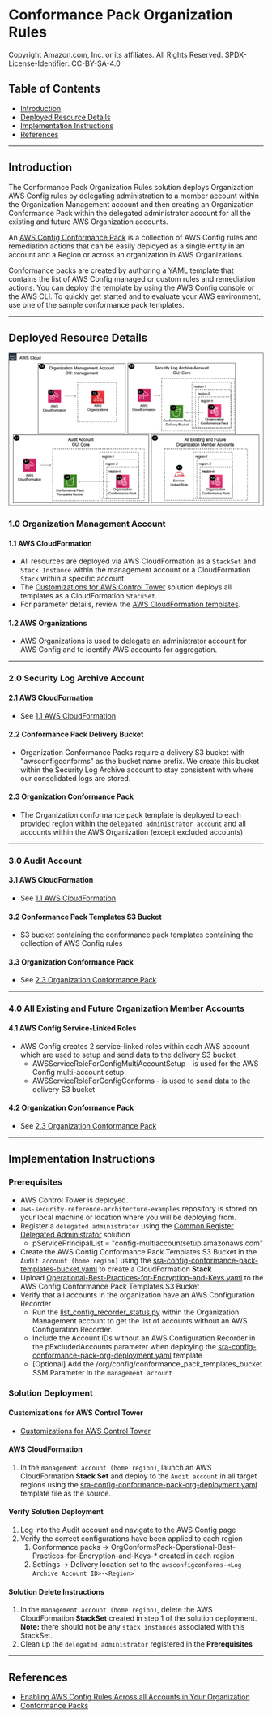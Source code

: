 # Conformance Pack Organization Rules <!-- omit in toc -->

Copyright Amazon.com, Inc. or its affiliates. All Rights Reserved. SPDX-License-Identifier: CC-BY-SA-4.0

## Table of Contents <!-- omit in toc -->

- [Introduction](#introduction)
- [Deployed Resource Details](#deployed-resource-details)
- [Implementation Instructions](#implementation-instructions)
- [References](#references)

---

## Introduction

The Conformance Pack Organization Rules solution deploys Organization AWS Config rules by delegating administration to a member account within the Organization Management account and then creating an Organization Conformance Pack within the delegated
administrator account for all the existing and future AWS Organization accounts.

An [AWS Config Conformance Pack](https://docs.aws.amazon.com/config/latest/developerguide/conformance-packs.html) is a collection of AWS Config rules and remediation actions that can be easily deployed as a single entity in an account and a Region or
across an organization in AWS Organizations.

Conformance packs are created by authoring a YAML template that contains the list of AWS Config managed or custom rules and remediation actions. You can deploy the template by using the AWS Config console or the AWS CLI. To quickly get started and to
evaluate your AWS environment, use one of the sample conformance pack templates.

---

## Deployed Resource Details

![Architecture](./documentation/config-conformance-pack-org.png)

### 1.0 Organization Management Account <!-- omit in toc -->

#### 1.1 AWS CloudFormation <!-- omit in toc -->

- All resources are deployed via AWS CloudFormation as a `StackSet` and `Stack Instance` within the management account or a CloudFormation `Stack` within a specific account.
- The [Customizations for AWS Control Tower](https://aws.amazon.com/solutions/implementations/customizations-for-aws-control-tower/) solution deploys all templates as a CloudFormation `StackSet`.
- For parameter details, review the [AWS CloudFormation templates](templates/).

#### 1.2 AWS Organizations <!-- omit in toc -->

- AWS Organizations is used to delegate an administrator account for AWS Config and to identify AWS accounts for aggregation.

---

### 2.0 Security Log Archive Account <!-- omit in toc -->

#### 2.1 AWS CloudFormation <!-- omit in toc -->

- See [1.1 AWS CloudFormation](#11-aws-cloudformation)

#### 2.2 Conformance Pack Delivery Bucket <!-- omit in toc -->

- Organization Conformance Packs require a delivery S3 bucket with "awsconfigconforms" as the bucket name prefix. We create this bucket within the Security Log Archive account to stay consistent with where our consolidated logs are stored.

#### 2.3 Organization Conformance Pack <!-- omit in toc -->

- The Organization conformance pack template is deployed to each provided region within the `delegated administrator account` and all accounts within the AWS Organization (except excluded accounts)

---

### 3.0 Audit Account <!-- omit in toc -->

#### 3.1 AWS CloudFormation <!-- omit in toc -->

- See [1.1 AWS CloudFormation](#11-aws-cloudformation)

#### 3.2 Conformance Pack Templates S3 Bucket <!-- omit in toc -->

- S3 bucket containing the conformance pack templates containing the collection of AWS Config rules

#### 3.3 Organization Conformance Pack <!-- omit in toc -->

- See [2.3 Organization Conformance Pack](#23-organization-conformance-pack)

---

### 4.0 All Existing and Future Organization Member Accounts <!-- omit in toc -->

#### 4.1 AWS Config Service-Linked Roles <!-- omit in toc -->

- AWS Config creates 2 service-linked roles within each AWS account which are used to setup and send data to the delivery S3 bucket
  - AWSServiceRoleForConfigMultiAccountSetup - is used for the AWS Config multi-account setup
  - AWSServiceRoleForConfigConforms - is used to send data to the delivery S3 bucket

#### 4.2 Organization Conformance Pack <!-- omit in toc -->

- See [2.3 Organization Conformance Pack](#23-organization-conformance-pack)

---

## Implementation Instructions

### Prerequisites <!-- omit in toc -->

- AWS Control Tower is deployed.
- `aws-security-reference-architecture-examples` repository is stored on your local machine or location where you will be deploying from.
- Register a `delegated administrator` using the [Common Register Delegated Administrator](../../common/common_register_delegated_administrator) solution
  - pServicePrincipalList = "config-multiaccountsetup.amazonaws.com"
- Create the AWS Config Conformance Pack Templates S3 Bucket in the `Audit account (home region)` using the [sra-config-conformance-pack-templates-bucket.yaml](templates/sra-config-conformance-pack-templates-bucket.yaml) to create a CloudFormation
  **Stack**
- Upload [Operational-Best-Practices-for-Encryption-and-Keys.yaml](./documentation/setup/conformance_pack_templates/Operational-Best-Practices-for-Encryption-and-Keys.yaml) to the AWS Config Conformance Pack Templates S3 Bucket
- Verify that all accounts in the organization have an AWS Configuration Recorder
  - Run the [list_config_recorder_status.py](../../../utils/aws_control_tower/helper_scripts/list_config_recorder_status.py) within the Organization Management account to get the list of accounts without an AWS Configuration Recorder.
  - Include the Account IDs without an AWS Configuration Recorder in the pExcludedAccounts parameter when deploying the [sra-config-conformance-pack-org-deployment.yaml](templates/sra-config-conformance-pack-org-deployment.yaml) template
  - [Optional] Add the /org/config/conformance_pack_templates_bucket SSM Parameter in the `management account`

### Solution Deployment <!-- omit in toc -->

#### Customizations for AWS Control Tower <!-- omit in toc -->

- [Customizations for AWS Control Tower](./customizations_for_aws_control_tower)

#### AWS CloudFormation <!-- omit in toc -->

1. In the `management account (home region)`, launch an AWS CloudFormation **Stack Set** and deploy to the `Audit account` in all target regions using the
   [sra-config-conformance-pack-org-deployment.yaml](templates/sra-config-conformance-pack-org-deployment.yaml) template file as the source.

#### Verify Solution Deployment <!-- omit in toc -->

1. Log into the Audit account and navigate to the AWS Config page
2. Verify the correct configurations have been applied to each region
   1. Conformance packs -> OrgConformsPack-Operational-Best-Practices-for-Encryption-and-Keys-\* created in each region
   2. Settings -> Delivery location set to the `awsconfigconforms-<Log Archive Account ID>-<Region>`

#### Solution Delete Instructions <!-- omit in toc -->

1. In the `management account (home region)`, delete the AWS CloudFormation **StackSet** created in step 1 of the solution deployment. **Note:** there should not be any `stack instances` associated with this StackSet.
2. Clean up the `delegated administrator` registered in the **Prerequisites**

---

## References

- [Enabling AWS Config Rules Across all Accounts in Your Organization](https://docs.aws.amazon.com/config/latest/developerguide/config-rule-multi-account-deployment.html)
- [Conformance Packs](https://docs.aws.amazon.com/config/latest/developerguide/conformance-packs.html)

